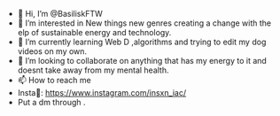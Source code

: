- 👋 Hi, I’m @BasiliskFTW
- 👀 I’m interested in New things new genres creating a change with the elp of sustainable energy and technology. 
- 🌱 I’m currently learning Web D ,algorithms and trying to edit my dog videos on my own.
- 💞️ I’m looking to collaborate on anything that has my energy to it and doesnt take away from my mental health.
- 📫 How to reach me 
- Insta📍: https://www.instagram.com/insxn_iac/
- Put a dm through .

<!---
BasiliskFTW/BasiliskFTW is a ✨ special ✨ repository because its `README.md` (this file) appears on your GitHub profile.
You can click the Preview link to take a look at your changes.
--->
